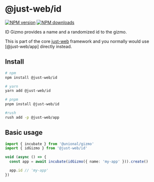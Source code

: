# @just-web/id

[![NPM version][npm-image]][npm-url]
[![NPM downloads][downloads-image]][downloads-url]

ID Gizmo provides a name and a randomized id to the gizmo.

This is part of the core [just-web] framework and you normally would use [@just-web/app] directly instead.

## Install

```sh
# npm
npm install @just-web/id

# yarn
yarn add @just-web/id

# pnpm
pnpm install @just-web/id

#rush
rush add -p @just-web/app
```

## Basic usage

```ts
import { incubate } from '@unional/gizmo'
import { idGizmo } from '@just-web/id'

void (async () => {
  const app = await incubate(idGizmo({ name: 'my-app' })).create()

  app.id // 'my-app'
})
```

[downloads-image]: https://img.shields.io/npm/dm/@just-web/id.svg?style=flat
[downloads-url]: https://npmjs.org/package/@just-web/id
[just-web]: https://github.com/justland/just-web
[npm-image]: https://img.shields.io/npm/v/@just-web/id.svg?style=flat
[npm-url]: https://npmjs.org/package/@just-web/id
